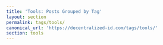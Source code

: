 ```yaml
---
title: 'Tools: Posts Grouped by Tag'
layout: section
permalink: tags/tools/
canonical_url: 'https://decentralized-id.com/tags/tools/'
section: tools
---
```

